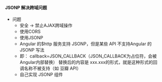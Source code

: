 
#### JSONP 解决跨域问题

  - 问题
    + 安全 -> 禁止AJAX跨域操作
    + 使用CORS
    + 使用JSONP
    + Angular 的$http 服务支持 JSONP，但是某些 API 不支持Angular 的JSONP 写法
    + 即： callback=JSON_CALLBACK（JSON_CALLBACK为占位符，会被Angular内部替换）
      替换后的内容是 xxx.xxx的形式，就是这种形式的回调名称不被支持（如 豆瓣 API）
    + 自己实现 JSONP 组件
